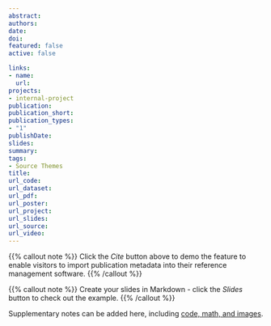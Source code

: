 ```yaml
---
abstract: 
authors:
date: 
doi: 
featured: false
active: false

links:
- name:
  url: 
projects:
- internal-project
publication: 
publication_short: 
publication_types:
- "1"
publishDate: 
slides: 
summary:
tags:
- Source Themes
title: 
url_code:
url_dataset: 
url_pdf: 
url_poster: 
url_project: 
url_slides: 
url_source:
url_video: 
---
```


{{% callout note %}}
Click the *Cite* button above to demo the feature to enable visitors to import publication metadata into their reference management software.
{{% /callout %}}

{{% callout note %}}
Create your slides in Markdown - click the *Slides* button to check out the example.
{{% /callout %}}

Supplementary notes can be added here, including [code, math, and images](https://wowchemy.com/docs/writing-markdown-latex/).

